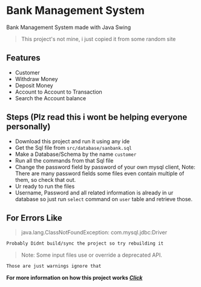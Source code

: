 # Bank Management System

Bank Management System made with Java Swing

> This project's not mine, i just copied it from some random site


## Features
- Customer
- Withdraw Money
- Deposit Money
- Account to Account to Transaction
- Search the Account balance

## Steps (Plz read this i wont be helping everyone personally)

- Download this project and run it using any ide 
- Get the Sql file from ```src/database/sanbank.sql```
- Make a Database/Schema by the name ```customer```
- Run all the commands from that Sql file
- Change the password field by password of your own mysql client, Note: There are many password fields some files even contain multiple of them, so check that out.
- Ur ready to run the files
- Username, Password and all related information is already in ur database so just run ```select``` command on ```user``` table and retrieve those.

## For Errors Like
> java.lang.ClassNotFoundException: com.mysql.jdbc:Driver
```sh
Probably Didnt build/sync the project so try rebuilding it
```
>  Note: Some input files use or override a deprecated API.
```sh
Those are just warnings ignore that
```
**For more information on how this project works [_Click_](https://youtu.be/hYjqZHs5U6M?list=PLuji25yj7oIJ5JUNOtgMZQJNWEBew7Tdo)**


